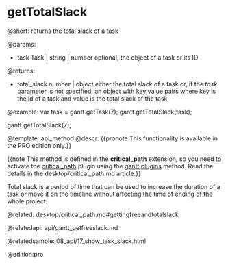 getTotalSlack
=============

@short:
	returns the total slack of a task

@params:
* task		Task | string | number		optional, the object of a task or its ID

@returns:
- total_slack		number | object 		either the total slack of a task or, if the <i>task</i> parameter is not specified, an object with key:value pairs where key is the id of a task and value is the total slack of the task

@example:
var task = gantt.getTask(7);
gantt.getTotalSlack(task);

gantt.getTotalSlack(7);


@template:	api_method
@descr:
{{pronote This functionality is available in the PRO edition only.}}

{{note This method is defined in the **critical_path** extension, so you need to activate the [critical_path](desktop/extensions_list.md#criticalpath) plugin using the [gantt.plugins](api/gantt_plugins.md) method. Read the details in the desktop/critical_path.md article.}}



Total slack is a period of time that can be used to increase the duration of a task or move it on the timeline without affecting the time of ending of the whole project.

@related:
desktop/critical_path.md#gettingfreeandtotalslack

@relatedapi:
api/gantt_getfreeslack.md

@relatedsample:
08_api/17_show_task_slack.html

@edition:pro